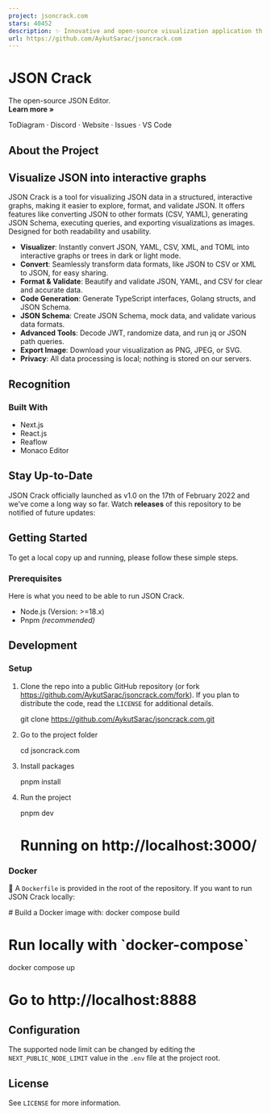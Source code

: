 ```yaml
---
project: jsoncrack.com
stars: 40452
description: ✨ Innovative and open-source visualization application that transforms various data formats, such as JSON, YAML, XML, CSV and more, into interactive graphs.
url: https://github.com/AykutSarac/jsoncrack.com
---
```


JSON Crack
==========

The open-source JSON Editor.  
**Learn more »**  
  
ToDiagram · Discord · Website · Issues · VS Code

About the Project
-----------------

Visualize JSON into interactive graphs
--------------------------------------

JSON Crack is a tool for visualizing JSON data in a structured, interactive graphs, making it easier to explore, format, and validate JSON. It offers features like converting JSON to other formats (CSV, YAML), generating JSON Schema, executing queries, and exporting visualizations as images. Designed for both readability and usability.

-   **Visualizer**: Instantly convert JSON, YAML, CSV, XML, and TOML into interactive graphs or trees in dark or light mode.
-   **Convert**: Seamlessly transform data formats, like JSON to CSV or XML to JSON, for easy sharing.
-   **Format & Validate**: Beautify and validate JSON, YAML, and CSV for clear and accurate data.
-   **Code Generation**: Generate TypeScript interfaces, Golang structs, and JSON Schema.
-   **JSON Schema**: Create JSON Schema, mock data, and validate various data formats.
-   **Advanced Tools**: Decode JWT, randomize data, and run jq or JSON path queries.
-   **Export Image**: Download your visualization as PNG, JPEG, or SVG.
-   **Privacy**: All data processing is local; nothing is stored on our servers.

Recognition
-----------

### Built With

-   Next.js
-   React.js
-   Reaflow
-   Monaco Editor

Stay Up-to-Date
---------------

JSON Crack officially launched as v1.0 on the 17th of February 2022 and we've come a long way so far. Watch **releases** of this repository to be notified of future updates:

Getting Started
---------------

To get a local copy up and running, please follow these simple steps.

### Prerequisites

Here is what you need to be able to run JSON Crack.

-   Node.js (Version: >=18.x)
-   Pnpm _(recommended)_

Development
-----------

### Setup

1.  Clone the repo into a public GitHub repository (or fork https://github.com/AykutSarac/jsoncrack.com/fork). If you plan to distribute the code, read the `LICENSE` for additional details.
    
    git clone https://github.com/AykutSarac/jsoncrack.com.git
    
2.  Go to the project folder
    
    cd jsoncrack.com
    
3.  Install packages
    
    pnpm install
    
4.  Run the project
    
    pnpm dev
    
    # Running on http://localhost:3000/
    

### Docker

🐳 A `Dockerfile` is provided in the root of the repository. If you want to run JSON Crack locally:

\# Build a Docker image with:
docker compose build

# Run locally with \`docker-compose\`
docker compose up

# Go to http://localhost:8888

Configuration
-------------

The supported node limit can be changed by editing the `NEXT_PUBLIC_NODE_LIMIT` value in the `.env` file at the project root.

License
-------

See `LICENSE` for more information.
